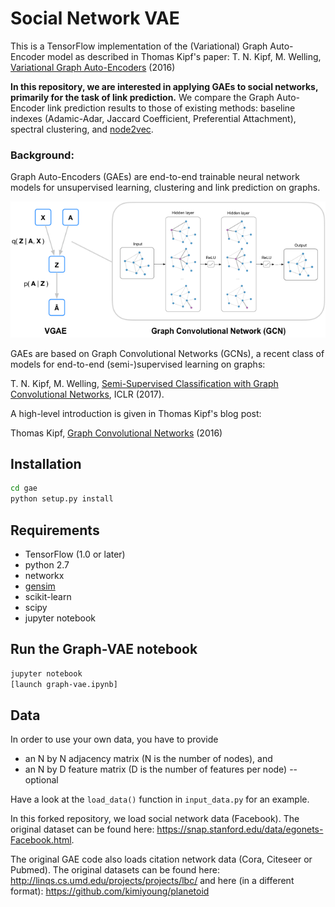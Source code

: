 Social Network VAE
============

This is a TensorFlow implementation of the (Variational) Graph Auto-Encoder model as described in Thomas Kipf's paper: T. N. Kipf, M. Welling, [Variational Graph Auto-Encoders](https://arxiv.org/abs/1611.07308) (2016)

**In this repository, we are interested in applying GAEs to social networks,
primarily for the task of link prediction.** We compare the Graph Auto-Encoder link prediction results to those of existing methods: baseline indexes (Adamic-Adar, Jaccard Coefficient, Preferential Attachment), spectral clustering, and [node2vec](http://snap.stanford.edu/node2vec/).

### Background:

Graph Auto-Encoders (GAEs) are end-to-end trainable neural network models for unsupervised learning, clustering and link prediction on graphs. 

![(Variational) Graph Auto-Encoder](figure.png)

GAEs are based on Graph Convolutional Networks (GCNs), a recent class of models for end-to-end (semi-)supervised learning on graphs:

T. N. Kipf, M. Welling, [Semi-Supervised Classification with Graph Convolutional Networks](https://arxiv.org/abs/1609.02907), ICLR (2017). 

A high-level introduction is given in Thomas Kipf's blog post:

Thomas Kipf, [Graph Convolutional Networks](http://tkipf.github.io/graph-convolutional-networks/) (2016)



## Installation

```bash
cd gae
python setup.py install
```

## Requirements
* TensorFlow (1.0 or later)
* python 2.7
* networkx
* [gensim](https://radimrehurek.com/gensim/install.html)
* scikit-learn
* scipy
* jupyter notebook

## Run the Graph-VAE notebook

```bash
jupyter notebook
[launch graph-vae.ipynb]
```

## Data

In order to use your own data, you have to provide 
* an N by N adjacency matrix (N is the number of nodes), and
* an N by D feature matrix (D is the number of features per node) -- optional

Have a look at the `load_data()` function in `input_data.py` for an example.

In this forked repository, we load social network data (Facebook). The original dataset
can be found here: https://snap.stanford.edu/data/egonets-Facebook.html.

The original GAE code also loads citation network data (Cora, Citeseer or Pubmed). The original datasets can be found here: http://linqs.cs.umd.edu/projects/projects/lbc/ and here (in a different format): https://github.com/kimiyoung/planetoid
